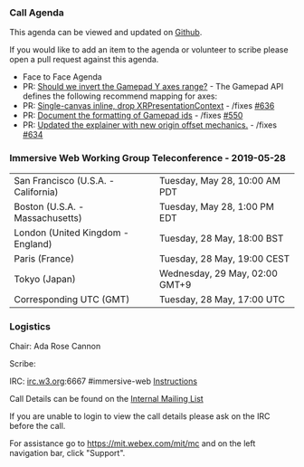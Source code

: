 ### Call Agenda

This agenda can be viewed and updated on [Github](https://github.com/immersive-web/administrivia/blob/master/meetings/wg/2019-05-28-Immersive_Web_Working_Group_Teleconference-agenda.md).

If you would like to add an item to the agenda or volunteer to scribe please open a pull request against this agenda.

* Face to Face Agenda
* PR: [Should we invert the Gamepad Y axes range?](https://github.com/immersive-web/webxr/issues/664) - The Gamepad API defines the following recommend mapping for axes:
* PR: [Single-canvas inline, drop XRPresentationContext](https://github.com/immersive-web/webxr/pull/656) - /fixes [#636](https://github.com/immersive-web/webxr/issues/636)
* PR: [Document the formatting of Gamepad ids](https://github.com/immersive-web/webxr/pull/652) - /fixes [#550](https://github.com/immersive-web/webxr/issues/550)
* PR: [Updated the explainer with new origin offset mechanics.](https://github.com/immersive-web/webxr/pull/642) - /fixes  [#634](https://github.com/immersive-web/webxr/issues/634)

### Immersive Web Working Group Teleconference - 2019-05-28

<table>
<tr><td> San Francisco (U.S.A. - California) <td> Tuesday, May 28, 10:00 AM PDT
<tr><td> Boston (U.S.A. - Massachusetts) <td> Tuesday, May 28, 1:00 PM EDT
<tr><td> London (United Kingdom - England) <td> Tuesday, 28 May, 18:00 BST
<tr><td> Paris (France) <td> Tuesday, 28 May, 19:00 CEST
<tr><td> Tokyo (Japan) <td> Wednesday, 29 May, 02:00 GMT+9
<tr><td> Corresponding UTC (GMT) <td> Tuesday, 28 May, 17:00 UTC
</table>

### Logistics

Chair: Ada Rose Cannon

Scribe:

IRC: [irc.w3.org](http://irc.w3.org/):6667 #immersive-web [Instructions](https://github.com/immersive-web/administrivia/blob/master/IRC.md)

Call Details can be found on the [Internal Mailing List](https://lists.w3.org/Archives/Member/internal-immersive-web/2019Feb/0002.html)

If you are unable to login to view the call details please ask on the IRC before the call.

For assistance go to https://mit.webex.com/mit/mc  and on the left navigation bar, click "Support".
          
